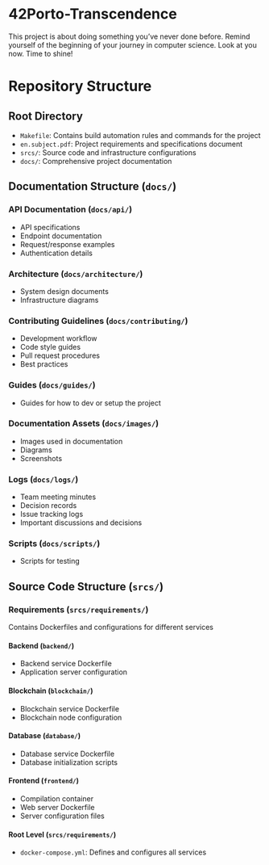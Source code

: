 # 42Porto-Transcendence
This project is about doing something you’ve never done before. Remind yourself of the beginning of your journey in computer science. Look at you now. Time to shine!

# Repository Structure

## Root Directory

- `Makefile`: Contains build automation rules and commands for the project
- `en.subject.pdf`: Project requirements and specifications document
- `srcs/`: Source code and infrastructure configurations
- `docs/`: Comprehensive project documentation

## Documentation Structure (`docs/`)

### API Documentation (`docs/api/`)
- API specifications
- Endpoint documentation
- Request/response examples
- Authentication details

### Architecture (`docs/architecture/`)
- System design documents
- Infrastructure diagrams

### Contributing Guidelines (`docs/contributing/`)
- Development workflow
- Code style guides
- Pull request procedures
- Best practices

### Guides (`docs/guides/`)
- Guides for how to dev or setup the project

### Documentation Assets (`docs/images/`)
- Images used in documentation
- Diagrams
- Screenshots

### Logs (`docs/logs/`)
- Team meeting minutes
- Decision records
- Issue tracking logs
- Important discussions and decisions

### Scripts (`docs/scripts/`)
- Scripts for testing

## Source Code Structure (`srcs/`)

### Requirements (`srcs/requirements/`)
Contains Dockerfiles and configurations for different services

#### Backend (`backend/`)
- Backend service Dockerfile
- Application server configuration

#### Blockchain (`blockchain/`)
- Blockchain service Dockerfile
- Blockchain node configuration

#### Database (`database/`)
- Database service Dockerfile
- Database initialization scripts

#### Frontend (`frontend/`)
- Compilation container
- Web server Dockerfile
- Server configuration files

#### Root Level (`srcs/requirements/`)
- `docker-compose.yml`: Defines and configures all services
